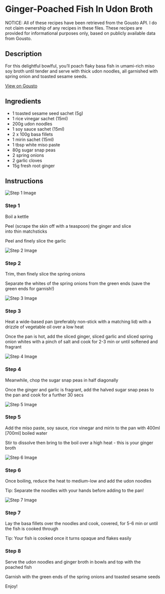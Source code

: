 # Ginger-Poached Fish In Udon Broth

NOTICE: All of these recipes have been retrieved from the Gousto API. I do not claim ownership of any recipes in these files. These recipes are provided for informational purposes only, based on publicly available data from Gousto.

## Description

For this delightful bowlful, you’ll poach flaky basa fish in umami-rich miso soy broth until tender and serve with thick udon noodles, all garnished with spring onion and toasted sesame seeds.

[View on Gousto](https://www.gousto.co.uk/recipes/cookbook/ginger-poached-fish-in-udon-broth)

## Ingredients

- 1 toasted sesame seed sachet (5g)
- 1 rice vinegar sachet (15ml)
- 200g udon noodles
- 1 soy sauce sachet (15ml)
- 2 x 100g basa fillets
- 1 mirin sachet (15ml)
- 1 tbsp white miso paste
- 80g sugar snap peas
- 2 spring onions
- 2 garlic cloves
- 15g fresh root ginger

## Instructions

![Step 1 Image](https://production-media.gousto.co.uk/cms/recipe-step-image/2149-Step-1-x200.jpg)

### Step 1

Boil a kettle


Peel (scrape the skin off with a teaspoon) the ginger and slice into thin matchsticks


Peel and finely slice the garlic

![Step 2 Image](https://production-media.gousto.co.uk/cms/recipe-step-image/2149-Step-2-x200.jpg)

### Step 2

Trim, then finely slice the spring onions


Separate the whites of the spring onions from the green ends (save the green ends for garnish!)

![Step 3 Image](https://production-media.gousto.co.uk/cms/recipe-step-image/2149-Step-3-x200.jpg)

### Step 3

Heat a wide-based pan (preferably non-stick with a matching lid) with a drizzle of vegetable oil over a low heat


Once the pan is hot, add the <span class="text-highlight">sliced ginger</span>, sliced garlic and sliced spring onion whites with a pinch of salt and cook for 2-3 min or until softened and fragrant

![Step 4 Image](https://production-media.gousto.co.uk/cms/recipe-step-image/2149-Step-4-x200.jpg)

### Step 4

Meanwhile, chop the sugar snap peas in half diagonally 


<span class="text-highlight">Once the ginger and garlic is fragrant,</span> add the halved sugar snap peas to the pan and cook for a further 30 secs

![Step 5 Image](https://production-media.gousto.co.uk/cms/recipe-step-image/2149-Step-5-x200.jpg)

### Step 5

Add the miso paste, soy sauce, rice vinegar and mirin to the pan with 400ml<span class="text-danger"> [700ml]</span> boiled water 


Stir to dissolve then bring to the boil over a high heat<span class="text-highlight"> - this is your ginger broth</span>

![Step 6 Image](https://production-media.gousto.co.uk/cms/recipe-step-image/2149-Step-6-x200.jpg)

### Step 6

Once boiling, reduce the heat to medium-low and add the udon noodles


Tip: Separate the noodles with your hands before adding to the pan!

![Step 7 Image](https://production-media.gousto.co.uk/cms/recipe-step-image/2149-Step-7-x200.jpg)

### Step 7

Lay the basa fillets over the noodles and cook, covered, for 5-6 min or until the fish is cooked through


Tip: Your fish is cooked once it turns opaque and flakes easily

### Step 8

Serve the udon noodles and ginger broth in bowls and top with t<span class="text-highlight">he poached fish</span>


Garnish with the green ends of the spring onions and toasted sesame seeds


Enjoy!

